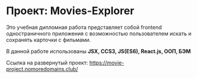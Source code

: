 # Проект: Movies-Explorer

Это учебная дипломная работа представляет собой frontend одностраничного приложения с возможностью пользователем искать и сохранять карточки с фильмами.

В данной работе использованы **JSX, CCS3, JS(ES6), React.js, ООП, БЭМ**

Ссылка на развернутый проект: https://movie-project.nomoredomains.club/
